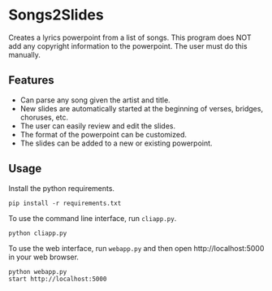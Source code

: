 # Songs2Slides
Creates a lyrics powerpoint from a list of songs. This program does NOT add any copyright information to the powerpoint. The user must do this manually.

## Features
- Can parse any song given the artist and title.
- New slides are automatically started at the beginning of verses, bridges, choruses, etc.
- The user can easily review and edit the slides.
- The format of the powerpoint can be customized.
- The slides can be added to a new or existing powerpoint.

## Usage
Install the python requirements.
```
pip install -r requirements.txt
```
To use the command line interface, run `cliapp.py`.
```
python cliapp.py
```
To use the web interface, run `webapp.py` and then open http://localhost:5000 in your web browser.
```
python webapp.py
start http://localhost:5000
```
